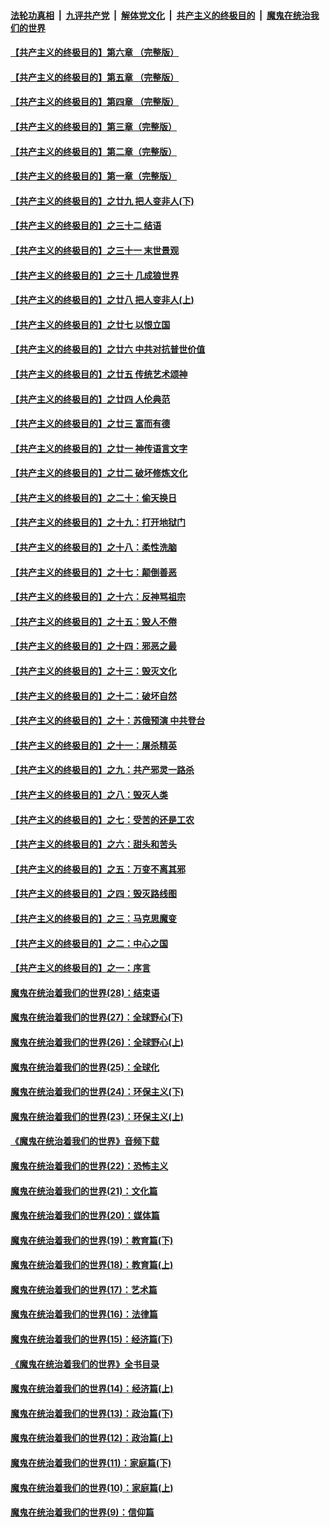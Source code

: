 ####  [法轮功真相](../../../../basic/blob/master/README.md?t=06200731) &nbsp;|&nbsp; [九评共产党](../../../../9ping.md/blob/master/README.md?t=06200731) &nbsp;|&nbsp; [解体党文化](../../../../jtdwh.md/blob/master/README.md?t=06200731)  &nbsp;|&nbsp; [共产主义的终极目的](../../../../gczydzjmd.md/blob/master/README.md?t=06200731) &nbsp;|&nbsp; [魔鬼在统治我们的世界](../../../../mgztzwmdsj.md/blob/master/README.md?t=06200731) 

#### [【共产主义的终极目的】第六章 （完整版）](../pages/nsc422/n11428913.md?t=06200731) 

#### [【共产主义的终极目的】第五章 （完整版）](../pages/nsc422/n11428912.md?t=06200731) 

#### [【共产主义的终极目的】第四章 （完整版）](../pages/nsc422/n11428907.md?t=06200731) 

#### [【共产主义的终极目的】第三章（完整版）](../pages/nsc422/n11428848.md?t=06200731) 

#### [【共产主义的终极目的】第二章（完整版）](../pages/nsc422/n11428831.md?t=06200731) 

#### [【共产主义的终极目的】第一章（完整版）](../pages/nsc422/n11417651.md?t=06200731) 

#### [【共产主义的终极目的】之廿九 把人变非人(下)](../pages/nsc422/n11344140.md?t=06200731) 

#### [【共产主义的终极目的】之三十二 结语](../pages/nsc422/n11360535.md?t=06200731) 

#### [【共产主义的终极目的】之三十一 末世景观](../pages/nsc422/n11351129.md?t=06200731) 

#### [【共产主义的终极目的】之三十 几成狼世界](../pages/nsc422/n11348280.md?t=06200731) 

#### [【共产主义的终极目的】之廿八 把人变非人(上)](../pages/nsc422/n11340492.md?t=06200731) 

#### [【共产主义的终极目的】之廿七 以恨立国](../pages/nsc422/n11336944.md?t=06200731) 

#### [【共产主义的终极目的】之廿六 中共对抗普世价值](../pages/nsc422/n11324785.md?t=06200731) 

#### [【共产主义的终极目的】之廿五 传统艺术颂神](../pages/nsc422/n11296396.md?t=06200731) 

#### [【共产主义的终极目的】之廿四 人伦典范](../pages/nsc422/n11296397.md?t=06200731) 

#### [【共产主义的终极目的】之廿三 富而有德](../pages/nsc422/n11283598.md?t=06200731) 

#### [【共产主义的终极目的】之廿一 神传语言文字](../pages/nsc422/n11263265.md?t=06200731) 

#### [【共产主义的终极目的】之廿二 破坏修炼文化](../pages/nsc422/n11245728.md?t=06200731) 

#### [【共产主义的终极目的】之二十：偷天换日](../pages/nsc422/n11238846.md?t=06200731) 

#### [【共产主义的终极目的】之十九：打开地狱门](../pages/nsc422/n11206376.md?t=06200731) 

#### [【共产主义的终极目的】之十八：柔性洗脑](../pages/nsc422/n11199994.md?t=06200731) 

#### [【共产主义的终极目的】之十七：颠倒善恶](../pages/nsc422/n11179782.md?t=06200731) 

#### [【共产主义的终极目的】之十六：反神骂祖宗](../pages/nsc422/n11166798.md?t=06200731) 

#### [【共产主义的终极目的】之十五：毁人不倦](../pages/nsc422/n11166792.md?t=06200731) 

#### [【共产主义的终极目的】之十四：邪恶之最](../pages/nsc422/n11150249.md?t=06200731) 

#### [【共产主义的终极目的】之十三：毁灭文化](../pages/nsc422/n11135227.md?t=06200731) 

#### [【共产主义的终极目的】之十二：破坏自然](../pages/nsc422/n11135214.md?t=06200731) 

#### [【共产主义的终极目的】之十：苏俄预演 中共登台](../pages/nsc422/n11118424.md?t=06200731) 

#### [【共产主义的终极目的】之十一：屠杀精英](../pages/nsc422/n11118442.md?t=06200731) 

#### [【共产主义的终极目的】之九：共产邪灵一路杀](../pages/nsc422/n11114139.md?t=06200731) 

#### [【共产主义的终极目的】之八：毁灭人类](../pages/nsc422/n11108503.md?t=06200731) 

#### [【共产主义的终极目的】之七：受苦的还是工农](../pages/nsc422/n11101809.md?t=06200731) 

#### [【共产主义的终极目的】之六：甜头和苦头](../pages/nsc422/n11096971.md?t=06200731) 

#### [【共产主义的终极目的】之五：万变不离其邪](../pages/nsc422/n11091285.md?t=06200731) 

#### [【共产主义的终极目的】之四：毁灭路线图](../pages/nsc422/n11086284.md?t=06200731) 

#### [【共产主义的终极目的】之三：马克思魔变](../pages/nsc422/n11061941.md?t=06200731) 

#### [【共产主义的终极目的】之二：中心之国](../pages/nsc422/n11047728.md?t=06200731) 

#### [【共产主义的终极目的】之一：序言](../pages/nsc422/n11086077.md?t=06200731) 

#### [魔鬼在统治着我们的世界(28)：结束语](../pages/nsc422/n10936246.md?t=06200731) 

#### [魔鬼在统治着我们的世界(27)：全球野心(下)](../pages/nsc422/n10928319.md?t=06200731) 

#### [魔鬼在统治着我们的世界(26)：全球野心(上)](../pages/nsc422/n10900318.md?t=06200731) 

#### [魔鬼在统治着我们的世界(25)：全球化](../pages/nsc422/n10788205.md?t=06200731) 

#### [魔鬼在统治着我们的世界(24)：环保主义(下)](../pages/nsc422/n10695307.md?t=06200731) 

#### [魔鬼在统治着我们的世界(23)：环保主义(上)](../pages/nsc422/n10688613.md?t=06200731) 

#### [《魔鬼在统治着我们的世界》音频下载](../pages/nsc422/n10635553.md?t=06200731) 

#### [魔鬼在统治着我们的世界(22)：恐怖主义](../pages/nsc422/n10614727.md?t=06200731) 

#### [魔鬼在统治着我们的世界(21)：文化篇](../pages/nsc422/n10597706.md?t=06200731) 

#### [魔鬼在统治着我们的世界(20)：媒体篇](../pages/nsc422/n10586579.md?t=06200731) 

#### [魔鬼在统治着我们的世界(19)：教育篇(下)](../pages/nsc422/n10564808.md?t=06200731) 

#### [魔鬼在统治着我们的世界(18)：教育篇(上)](../pages/nsc422/n10526970.md?t=06200731) 

#### [魔鬼在统治着我们的世界(17)：艺术篇](../pages/nsc422/n10499093.md?t=06200731) 

#### [魔鬼在统治着我们的世界(16)：法律篇](../pages/nsc422/n10485969.md?t=06200731) 

#### [魔鬼在统治着我们的世界(15)：经济篇(下)](../pages/nsc422/n10469975.md?t=06200731) 

#### [《魔鬼在统治着我们的世界》全书目录](../pages/nsc422/n10464261.md?t=06200731) 

#### [魔鬼在统治着我们的世界(14)：经济篇(上)](../pages/nsc422/n10457370.md?t=06200731) 

#### [魔鬼在统治着我们的世界(13)：政治篇(下)](../pages/nsc422/n10448270.md?t=06200731) 

#### [魔鬼在统治着我们的世界(12)：政治篇(上)](../pages/nsc422/n10444576.md?t=06200731) 

#### [魔鬼在统治着我们的世界(11)：家庭篇(下)](../pages/nsc422/n10440961.md?t=06200731) 

#### [魔鬼在统治着我们的世界(10)：家庭篇(上)](../pages/nsc422/n10435448.md?t=06200731) 

#### [魔鬼在统治着我们的世界(9)：信仰篇](../pages/nsc422/n10432159.md?t=06200731) 

